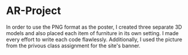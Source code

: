 # AR-Project
In order to use the PNG format as the poster, I created three separate 3D models and also placed each item of furniture in its own setting. I made every effort to write each code flawlessly.
Additionally, I used the picture from the privous class assignment for the site's banner.
